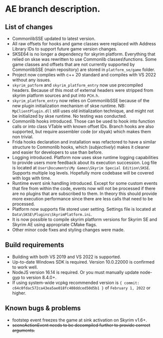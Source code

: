 # AE branch description.

## List of changes
- CommonlibSSE updated to latest version.
- All raw offsets for hooks and game classes were replaced with Address Library IDs to support future game version changes.
- SKSE64 is no longer a dependency for skyrim platform. Everything that relied on skse was rewritten to use Commonlib classes\functions. Some game classes and offsets that are not currently supported by CommonlibSSE (main repository) are stored in `platform_se/game` folder.
- Project now complies with c++ 20 standard and compiles with VS 2022 without any issues.
- `skyrim_patform` and `skyrim_platform_entry` now use precompiled headers. Because of this most of external headers were stripped from skyrim platform sources and put into `PCH.h`.
- `skyrim_platform_entry` now relies on CommonlibSSE because of the new plugin initialization mechanism of skse runtime. NB: `MpClientPlugin.dll` still uses old initialization technique, and might not be initialized by skse runtime. No testing was conducted.
- Commonlib hooks introduced. Those can be used to hook into function calls or into class VTable with known offset IDs. Branch hooks are also supported, but require assembler code (or xbyak) which makes them non trivial.
- Frida hooks declaration and installation was refactored to have a similar structure to Commonlib hooks, which (*subjectively*) makes it cleaner and easier for developers to use than before.
- Logging introduced. Platform now uses skse runtime logging capabilities to provide users more feedback about its execution succession. Log file is located at `User\Documents\My Games\Skyrim Special Edition\SKSE`. Supports multiple log levels. Hopefully more codebase will be covered with logs with time.
- Runtime event sink handling introduced. Except for some custom events that fire from within the code, events now will not be processed if there are no plugins that are subscribed to them. In theory this should provide more execution performance since there are less calls that need to be processed.
- Platform now supports file stored user setting. Settings file is located at `Data\SKSE\Plugins\SkyrimPlatform.ini`.
- It is now possible to compile skyrim platform versions for Skyrim SE and Skyrim AE using appropriate CMake flags.
- Other minor code fixes and styling changes were made.

## Build requirements
- Building with both VS 2019 and VS 2022 is supported.
- Up-to-date Windows SDK is required. Version 10.0.22000 is confirmed to work well.
- NodeJS version 16.14 is required. Or you must manually update node-gyp to version 8.4.0+.
- If using system-wide vcpkg recommended version is `{ commit: c64c0fdac572ca43ea5ae018fc408ddced50d5b1 }` of `February 1, 2022` or higher.

## Known bugs & problems
- footstep event freezes the game at sink activation on Skyrim v1.6+.
- ~~sceneActionEvent needs to be decompiled further to provide correct arguments.~~
